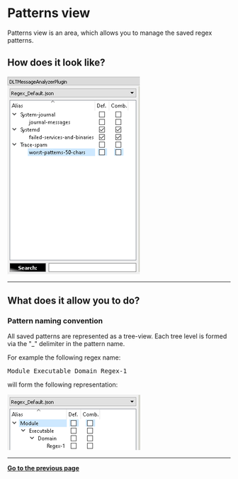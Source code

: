 # Patterns view

Patterns view is an area, which allows you to manage the saved regex patterns.

## How does it look like?

![Screenshot of patterns view](./patterns_view_appearance.png)

----

## What does it allow you to do?

### Pattern naming convention

All saved patterns are represented as a tree-view.
Each tree level is formed via the "_" delimiter in the pattern name.

For example the following regex name:
<pre>Module_Executable_Domain_Regex-1</pre>

will form the following representation:

![Screenshot of pattern example](./pattern_example.png)

----



[**Go to the previous page**](../../README.md)